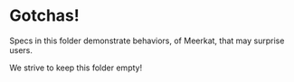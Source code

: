 # Gotchas!

Specs in this folder demonstrate behaviors, of Meerkat, that may surprise users.

We strive to keep this folder empty!